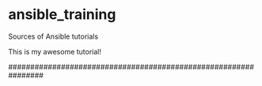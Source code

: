 # ansible_training
Sources of Ansible tutorials

This is my awesome tutorial!

################################################################
